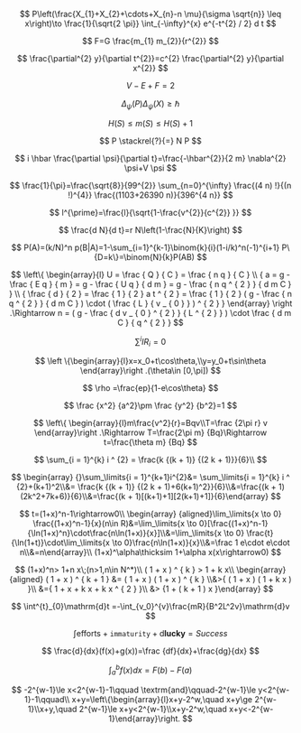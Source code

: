 $$
P\left(\frac{X_{1}+X_{2}+\cdots+X_{n}-n \mu}{\sigma \sqrt{n}} \leq x\right)\to \frac{1}{\sqrt{2 \pi}} \int_{-\infty}^{x} e^{-t^{2} / 2} d t
$$

$$
F=G \frac{m_{1} m_{2}}{r^{2}}
$$

$$
\frac{\partial^{2} y}{\partial t^{2}}=c^{2} \frac{\partial^{2} y}{\partial x^{2}}
$$

$$
V-E+F=2
$$

$$
\Delta_{\psi}(P) \Delta_{\psi}(X) \geq \hbar
$$

$$
H(S) \leq m(S) \leq H(S)+1
$$

$$
P \stackrel{?}{=} N P
$$

$$
i \hbar \frac{\partial \psi}{\partial t}=\frac{-\hbar^{2}}{2 m} \nabla^{2} \psi+V \psi
$$

$$
\frac{1}{\pi}=\frac{\sqrt{8}}{99^{2}} \sum_{n=0}^{\infty} \frac{(4 n) !}{(n !)^{4}} \frac{(1103+26390 n)}{396^{4 n}}
$$

$$
l^{\prime}=\frac{l}{\sqrt{1-\frac{v^{2}}{c^{2}} }}
$$

$$
\frac{d N}{d t}=r N\left(1-\frac{N}{K}\right)
$$

$$
P(A)=(k/N)^n
p(B|A)=1-\sum_{i=1}^{k-1}\binom{k}{i}(1-i/k)^n(-1)^{i+1}
P\{D=k\}=\binom{N}{k}P(AB)
$$


$$
\left\{ \begin{array}{l}  U = \frac { Q } { C } = \frac { n q } { C }  \\ { a = g - \frac { E q } { m } = g - \frac { U q } { d m } = g - \frac { n q ^ { 2 } } { d m C } } \\ { \frac { d } { 2 } = \frac { 1 } { 2 } a t ^ { 2 } = \frac { 1 } { 2 } ( g - \frac { n q ^ { 2 } } { d m C } ) \cdot ( \frac { L } { v _ { 0 } } ) ^ { 2 } } \end{array} \right .\Rightarrow n = ( g - \frac { d v _ { 0 } ^ { 2 } } { L ^ { 2 } } ) \cdot \frac { d m C } { q ^ { 2 } }
$$

$$
\sum^{i} IR_i=0
$$

$$
\left \{\begin{array}{l}x=x_0+t\cos\theta,\\y=y_0+t\sin\theta \end{array}\right .(\theta\in [0,\pi])
$$

$$
\rho =\frac{ep}{1-e\cos\theta}
$$

$$
\frac {x^2} {a^2}\pm \frac {y^2} {b^2}=1
$$

$$
\left\{ \begin{array}{l}m\frac{v^2}{r}=Bqv\\T=\frac {2\pi r} v \end{array}\right .\Rightarrow T=\frac{2\pi m} {Bq}\Rightarrow t=\frac{\theta m} {Bq}
$$

$$
\sum_{i = 1}^{k} i ^ {2} = \frac{k {(k + 1)} {(2 k + 1)}}{6}\\
$$

$$
\begin{array} {}\sum_\limits{i = 1}^{k+1}i^{2}&= \sum_\limits{i = 1}^{k} i ^ {2}+(k+1)^2\\&= \frac{k {(k + 1)} {(2 k + 1)+6(k+1)^2}}{6}\\&=\frac{(k + 1)(2k^2+7k+6)}{6}\\&=\frac{(k + 1)[(k+1)+1][2(k+1)+1]}{6}\end{array}
$$

$$
t=(1+x)^n-1\rightarrow0\\
\begin{array} {aligned}\lim_\limits{x \to 0} \frac{(1+x)^n-1}{x}(n\in R)&=\lim_\limits{x \to 0}[\frac{(1+x)^n-1}{\ln(1+x)^n}\cdot\frac{n\ln(1+x)}{x}]\\&=\lim_\limits{x \to 0} \frac{t}{\ln(1+t)}\cdot\lim_\limits{x \to 0}\frac{n\ln(1+x)}{x}\\&=\frac 1 e\cdot e\cdot n\\&=n\end{array}\\
(1+x)^\alpha\thicksim 1+\alpha x(x\rightarrow0)
$$

$$
(1+x)^n> 1+n x\;(n>1,n\in N^*)\\
( 1 + x ) ^ { k } > 1 + k x\\
 \begin{array} {aligned} ( 1 + x ) ^ { k + 1 } &= ( 1 + x ) ( 1 + x ) ^ { k } \\&>{ ( 1 + x ) ( 1 + k x ) }\\ &={ 1 + x + k x + k x ^ { 2 } }\\ &> {1 + ( k + 1 ) x }\end{array}
$$

$$
\int^{t}_{0}\mathrm{d}t =-\int_{v_0}^{v}\frac{mR}{B^2L^2v}\mathrm{d}v
$$

$$
\int \textrm{efforts}+\texttt{immaturity}+\textrm{d}\textbf{lucky}=Success
$$

$$
\frac{d}{dx}(f(x)+g(x))=\frac {df}{dx}+\frac{dg}{dx}
$$

$$
\int_{a}^{b}f(x)dx=F(b)-F(a)
$$

$$
-2^{w-1}\le x<2^{w-1}-1\qquad \textrm{and}\qquad-2^{w-1}\le y<2^{w-1}-1\qquad\\
x+y=\left\{\begin{array}{l}x+y-2^w,\quad x+y\ge 2^{w-1}\\x+y,\quad 2^{w-1}\le x+y<2^{w-1}\\x+y-2^w,\quad x+y<-2^{w-1}\end{array}\right.
$$


